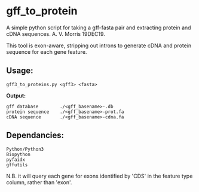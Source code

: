 # gff_to_protein
A simple python script for taking a gff-fasta pair and extracting protein and cDNA sequences. A. V. Morris 19DEC19.

This tool is exon-aware, stripping out introns to generate cDNA and protein sequence for each gene feature.

Usage:
------
    gff3_to_proteins.py <gff3> <fasta>
    
**Output:**

    gff database        ./<gff_basename>-.db
    protein sequence    ./<gff_basename>-prot.fa
    cDNA sequence       ./<gff_basename>-cdna.fa

Dependancies:
-------------
    Python/Python3
    Biopython
    pyfaidx
    gffutils

N.B. it will query each gene for exons identified by 'CDS' in the feature type column, rather than 'exon'.

